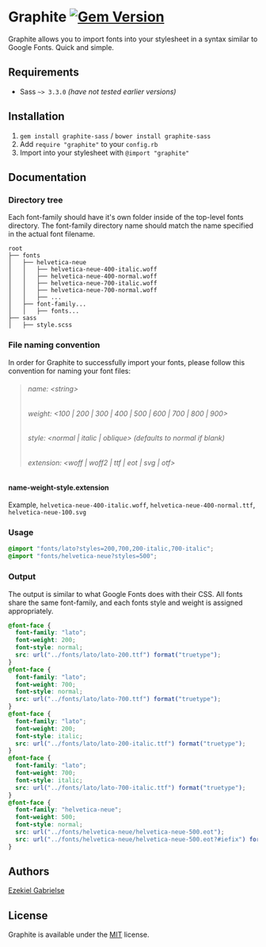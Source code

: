 # Graphite [![Gem Version](https://badge.fury.io/rb/graphite-sass.svg)](http://badge.fury.io/rb/graphite-sass)

Graphite allows you to import fonts into your stylesheet in a syntax similar to Google Fonts. Quick and simple.

## Requirements

* Sass `~> 3.3.0` _(have not tested earlier versions)_

## Installation

1. `gem install graphite-sass` / `bower install graphite-sass`
2. Add `require "graphite"` to your `config.rb`
3. Import into your stylesheet with `@import "graphite"`

## Documentation

### Directory tree

Each font-family should have it's own folder inside of the top-level fonts directory. The font-family directory name should match the name specified in the actual font filename.

```
root
├── fonts
│   ├── helvetica-neue
│   │   ├── helvetica-neue-400-italic.woff
│   │   ├── helvetica-neue-400-normal.woff
│   │   ├── helvetica-neue-700-italic.woff
│   │   ├── helvetica-neue-700-normal.woff
│   │   ├── ...
│   ├── font-family...
│   │   ├── fonts...
├── sass
│   ├── style.scss
```

### File naming convention

In order for Graphite to successfully import your fonts, please follow this convention for naming your font files:

> ###### name: \<string\>
> ###### weight: \<100 | 200 | 300 | 400 | 500 | 600 | 700 | 800 | 900\>
> ###### style: \<normal | italic | oblique\> (defaults to normal if blank)
> ###### extension: \<woff | woff2 | ttf | eot | svg | otf\>

#### name-weight-style.extension

Example,
`helvetica-neue-400-italic.woff`, `helvetica-neue-400-normal.ttf`, `helvetica-neue-100.svg`

### Usage

```scss
@import "fonts/lato?styles=200,700,200-italic,700-italic";
@import "fonts/helvetica-neue?styles=500";
```

### Output

The output is similar to what Google Fonts does with their CSS. All fonts share the same font-family, and each fonts style and weight is assigned appropriately.

```scss
@font-face {
  font-family: "lato";
  font-weight: 200;
  font-style: normal;
  src: url("../fonts/lato/lato-200.ttf") format("truetype");
}
@font-face {
  font-family: "lato";
  font-weight: 700;
  font-style: normal;
  src: url("../fonts/lato/lato-700.ttf") format("truetype");
}
@font-face {
  font-family: "lato";
  font-weight: 200;
  font-style: italic;
  src: url("../fonts/lato/lato-200-italic.ttf") format("truetype");
}
@font-face {
  font-family: "lato";
  font-weight: 700;
  font-style: italic;
  src: url("../fonts/lato/lato-700-italic.ttf") format("truetype");
}
@font-face {
  font-family: "helvetica-neue";
  font-weight: 500;
  font-style: normal;
  src: url("../fonts/helvetica-neue/helvetica-neue-500.eot");
  src: url("../fonts/helvetica-neue/helvetica-neue-500.eot?#iefix") format("embedded-opentype"), url("fonts/helvetica-neue/helvetica-neue-500.woff") format("woff"), url("fonts/helvetica-neue/helvetica-neue-500.ttf") format("truetype"), url("fonts/helvetica-neue/helvetica-neue-500.svg#helvetica-neue") format("svg");
}
```

## Authors

[Ezekiel Gabrielse](http://ezekielg.com)

## License

Graphite is available under the [MIT](http://opensource.org/licenses/MIT) license.
